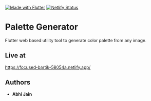 [![Made with Flutter](https://img.shields.io/badge/Made_with-Flutter-blue.svg)](https://flutter.dev/)
[![Netlify Status](https://api.netlify.com/api/v1/badges/90eaf050-96a7-4de6-8359-a7d31f54c919/deploy-status)](https://app.netlify.com/sites/focused-bartik-58054a/deploys)

# Palette Generator

Flutter web based utility tool to generate color palette from any image.


## Live at
https://focused-bartik-58054a.netlify.app/


## Authors
 
* **Abhi Jain**
